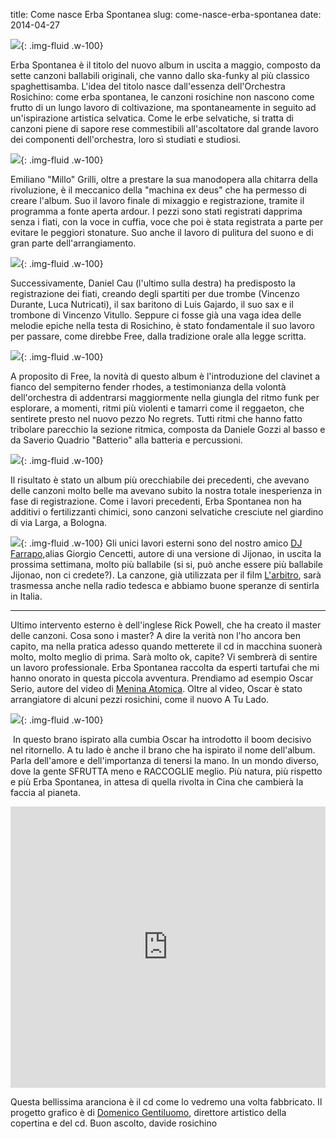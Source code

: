 title: Come nasce Erba Spontanea
slug: come-nasce-erba-spontanea
date: 2014-04-27


![](/images/fetched_images/coverbaspontanea.png){: .img-fluid .w-100}

Erba Spontanea è il titolo del nuovo album in uscita a maggio, composto da sette canzoni ballabili originali, che vanno dallo ska\-funky al più classico spaghettisamba. L'idea del titolo nasce dall'essenza dell'Orchestra Rosichino: come erba spontanea, le canzoni rosichine non nascono come frutto di un lungo lavoro di coltivazione, ma spontaneamente in seguito ad un'ispirazione artistica selvatica. Come le erbe selvatiche, si tratta di canzoni piene di sapore rese commestibili all'ascoltatore dal grande lavoro dei componenti dell'orchestra, loro sì studiati e studiosi.

![](/images/fetched_images/Millo.jpg){: .img-fluid .w-100}


Emiliano "Millo" Grilli, oltre a prestare la sua manodopera alla chitarra della rivoluzione, è il meccanico della "machina ex deus" che ha permesso di creare l'album. Suo il lavoro finale di mixaggio e registrazione, tramite il programma a fonte aperta ardour. I pezzi sono stati registrati dapprima senza i fiati, con la voce in cuffia, voce che poi è stata registrata a parte per evitare le peggiori stonature. Suo anche il lavoro di pulitura del suono e di gran parte dell'arrangiamento.

![](/images/fetched_images/orchestradilato.jpg){: .img-fluid .w-100}

Successivamente, Daniel Cau \(l'ultimo sulla destra\) ha predisposto la registrazione dei fiati, creando degli spartiti per due trombe \(Vincenzo Durante, Luca Nutricati\), il sax baritono di Luis Gajardo, il suo sax e il trombone di Vincenzo Vitullo. Seppure ci fosse già una vaga idea delle melodie epiche nella testa di Rosichino, è stato fondamentale il suo lavoro per passare, come direbbe Free, dalla tradizione orale alla legge scritta.


![](/images/fetched_images/Free.jpg){: .img-fluid .w-100}

A proposito di Free, la novità di questo album è l'introduzione del clavinet a fianco del sempiterno fender rhodes, a testimonianza della volontà dell'orchestra di addentrarsi maggiormente nella giungla del ritmo funk per esplorare, a momenti, ritmi più violenti e tamarri come il reggaeton, che sentirete presto nel nuovo pezzo No regrets. Tutti ritmi che hanno fatto tribolare parecchio la sezione ritmica, composta da Daniele Gozzi al basso e da Saverio Quadrio "Batterio" alla batteria e percussioni.

![](/images/fetched_images/saverio.jpg){: .img-fluid .w-100}

Il risultato è stato un album più orecchiabile dei precedenti, che avevano delle canzoni molto belle ma avevano subito la nostra totale inesperienza in fase di registrazione. Come i lavori precedenti, Erba Spontanea non ha additivi o fertilizzanti chimici, sono canzoni selvatiche cresciute nel giardino di via Larga, a Bologna.



![](/images/fetched_images/cropped_resized_DJ-FARRAPO-1453_54b01_y6bcpWg.jpeg){: .img-fluid .w-100}
Gli unici lavori esterni sono del nostro amico [DJ Farrapo,](https://www.facebook.com/pages/DJ-FARRAPO/242794655761233?fref=ts)alias
 Giorgio Cencetti, autore di una versione di Jijonao, in uscita la
prossima settimana, molto più ballabile \(si si, può anche essere più
ballabile Jijonao, non ci credete?\). La canzone, già utilizzata per il film [L'arbitro](http://www.spaghettisamba.com/2013/10/jijonao-entra-nel-dvd-de-larbitro-di.html), sarà trasmessa anche nella radio tedesca e abbiamo buone speranze di sentirla in Italia.


---

Ultimo intervento esterno è dell'inglese Rick Powell, che ha creato il master delle canzoni. Cosa sono i master? A dire la verità non l'ho ancora ben capito, ma nella pratica adesso quando metterete il cd in macchina suonerà molto, molto meglio di prima. Sarà molto ok, capite? Vi sembrerà di sentire un lavoro professionale. Erba Spontanea raccolta da esperti tartufai che mi hanno onorato in questa piccola avventura. Prendiamo ad esempio Oscar Serio, autore del video di [Menina Atomica](https://www.youtube.com/watch?v=ks2gFKhDPZc). Oltre al video, Oscar è stato arrangiatore di alcuni pezzi rosichini, come il nuovo A Tu Lado.

![](/images/fetched_images/oscar.jpg){: .img-fluid .w-100}

 In questo brano ispirato alla cumbia Oscar ha introdotto il boom
decisivo nel ritornello. A tu lado è anche il brano che ha ispirato il
nome dell'album. Parla dell'amore e dell'importanza di tenersi la mano.
In un mondo diverso, dove la gente SFRUTTA meno e RACCOGLIE meglio. Più
natura, più rispetto e più Erba Spontanea, in attesa di quella rivolta
in Cina che cambierà la faccia al pianeta.

<div class="container-fluid iframe-container">
<iframe frameborder="no" height="450" scrolling="no" src="https://w.soundcloud.com/player/?url=https%3A//api.soundcloud.com/tracks/145775507&amp;auto_play=false&amp;hide_related=false&amp;visual=true" width="100%"></iframe>
</div>

Questa bellissima aranciona è il cd come lo vedremo una volta
fabbricato. Il progetto grafico è di [Domenico
Gentiluomo](http://www.domenicogentiluomo.it/website/), direttore
artistico della copertina e del cd. Buon ascolto, davide rosichino

